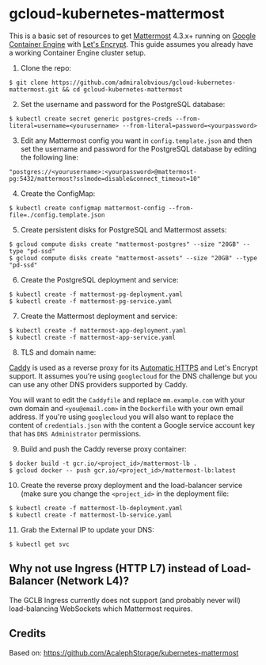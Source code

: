 # gcloud-kubernetes-mattermost
This is a basic set of resources to get [Mattermost](https://www.mattermost.org/) 4.3.x+ running on [Google Container Engine](https://cloud.google.com/container-engine/) with [Let's Encrypt](https://letsencrypt.org/). This guide assumes you already have a working Container Engine cluster setup.

1. Clone the repo:
```console
$ git clone https://github.com/admiralobvious/gcloud-kubernetes-mattermost.git && cd gcloud-kubernetes-mattermost
```
2. Set the username and password for the PostgreSQL database:
```console
$ kubectl create secret generic postgres-creds --from-literal=username=<yourusername> --from-literal=password=<yourpassword>
```
3. Edit any Mattermost config you want in `config.template.json` and then set the username and password for the PostgreSQL database by editing the following line:
```console
"postgres://<yourusername>:<yourpassword>@mattermost-pg:5432/mattermost?sslmode=disable&connect_timeout=10"
```
4. Create the ConfigMap:
```console
$ kubectl create configmap mattermost-config --from-file=./config.template.json
```
5. Create persistent disks for PostgreSQL and Mattermost assets:
```console
$ gcloud compute disks create "mattermost-postgres" --size "20GB" --type "pd-ssd"
$ gcloud compute disks create "mattermost-assets" --size "20GB" --type "pd-ssd"
```
6. Create the PostgreSQL deployment and service:
```console
$ kubectl create -f mattermost-pg-deployment.yaml
$ kubectl create -f mattermost-pg-service.yaml
```
7. Create the Mattermost deployment and service:
```console
$ kubectl create -f mattermost-app-deployment.yaml
$ kubectl create -f mattermost-app-service.yaml
```
8. TLS and domain name:

[Caddy](https://caddyserver.com/) is used as a reverse proxy for its [Automatic HTTPS](https://caddyserver.com/docs/automatic-https) and Let's Encrypt support. It assumes you're using `googlecloud` for the DNS challenge but you can use any other DNS providers supported by Caddy.

You will want to edit the `Caddyfile` and replace `mm.example.com` with your own domain and `<you@email.com>` in the `Dockerfile` with your own email address. If you're using `googlecloud` you will also want to replace the content of `credentials.json` with the content a Google service account key that has `DNS Administrator` permissions.

9. Build and push the Caddy reverse proxy container:
```console
$ docker build -t gcr.io/<project_id>/mattermost-lb .
$ gcloud docker -- push gcr.io/<project_id>/mattermost-lb:latest
```
10. Create the reverse proxy deployment and the load-balancer service (make sure you change the `<project_id>` in the deployment file: 
```console
$ kubectl create -f mattermost-lb-deployment.yaml
$ kubectl create -f mattermost-lb-service.yaml
```
11. Grab the External IP to update your DNS:
```console
$ kubectl get svc
```

Why not use Ingress (HTTP L7) instead of Load-Balancer (Network L4)?
----------------------------------------------------------------
The GCLB Ingress currently does not support (and probably never will) load-balancing WebSockets which Mattermost requires.

Credits
-------
Based on: https://github.com/AcalephStorage/kubernetes-mattermost
